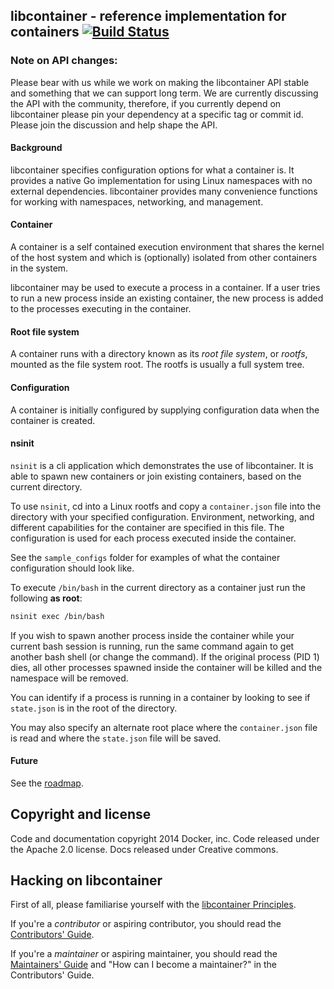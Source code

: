 ## libcontainer - reference implementation for containers [![Build Status](https://travis-ci.org/docker/libcontainer.png?branch=master)](https://travis-ci.org/docker/libcontainer)

### Note on API changes:

Please bear with us while we work on making the libcontainer API stable and something that we can support long term.  We are currently discussing the API with the community, therefore, if you currently depend on libcontainer please pin your dependency at a specific tag or commit id.  Please join the discussion and help shape the API.

#### Background

libcontainer specifies configuration options for what a container is.  It provides a native Go implementation for using Linux namespaces with no external dependencies.  libcontainer provides many convenience functions for working with namespaces, networking, and management.  


#### Container
A container is a self contained execution environment that shares the kernel of the host system and which is (optionally) isolated from other containers in the system.

libcontainer may be used to execute a process in a container. If a user tries to run a new process inside an existing container, the new process is added to the processes executing in the container.


#### Root file system

A container runs with a directory known as its *root file system*, or *rootfs*, mounted as the file system root. The rootfs is usually a full system tree.


#### Configuration

A container is initially configured by supplying configuration data when the container is created.


#### nsinit

`nsinit` is a cli application which demonstrates the use of libcontainer.  It is able to spawn new containers or join existing containers, based on the current directory.

To use `nsinit`, cd into a Linux rootfs and copy a `container.json` file into the directory with your specified configuration. Environment, networking, and different capabilities for the container are specified in this file. The configuration is used for each process executed inside the container.
                                                                                                                               
See the `sample_configs` folder for examples of what the container configuration should look like.

To execute `/bin/bash` in the current directory as a container just run the following **as root**:
```bash
nsinit exec /bin/bash
```

If you wish to spawn another process inside the container while your current bash session is running, run the same command again to get another bash shell (or change the command).  If the original process (PID 1) dies, all other processes spawned inside the container will be killed and the namespace will be removed. 

You can identify if a process is running in a container by looking to see if `state.json` is in the root of the directory.
   
You may also specify an alternate root place where the `container.json` file is read and where the `state.json` file will be saved.

#### Future
See the [roadmap](ROADMAP.md).

## Copyright and license

Code and documentation copyright 2014 Docker, inc. Code released under the Apache 2.0 license.
Docs released under Creative commons.

## Hacking on libcontainer

First of all, please familiarise yourself with the [libcontainer Principles](PRINCIPLES.md).

If you're a *contributor* or aspiring contributor, you should read the [Contributors' Guide](CONTRIBUTING.md).

If you're a *maintainer* or aspiring maintainer, you should read the [Maintainers' Guide](MAINTAINERS_GUIDE.md) and
"How can I become a maintainer?" in the Contributors' Guide.
